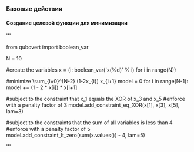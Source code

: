 ### Базовые действия

#### Создание целевой функции для минимизации
'''

from qubovert import boolean_var

N = 10

#create the variables
x = {i: boolean_var('x(%d)' % i) for i in range(N)}

#minimize \sum_{i=0}^{N-2} (1-2x_{i}) x_{i+1}
model = 0
for i in range(N-1):
    model += (1 - 2 * x[i]) * x[i+1]

#subject to the constraint that x_1 equals the XOR of x_3 and x_5
#enforce with a penalty factor of 3
model.add_constraint_eq_XOR(x[1], x[3], x[5], lam=3)

#subject to the constraints that the sum of all variables is less than 4
#enforce with a penalty factor of 5
model.add_constraint_lt_zero(sum(x.values()) - 4, lam=5)

'''

